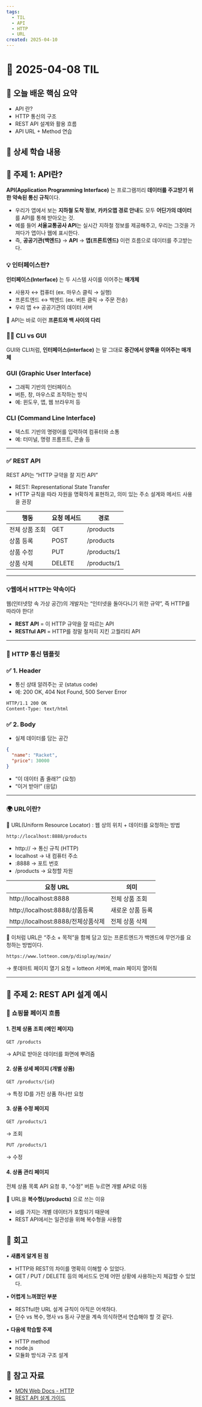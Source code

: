 ```yaml
---
tags:
  - TIL
  - API
  - HTTP
  - URL
created: 2025-04-10
---
```


# 📘 2025-04-08 TIL

## 📌 오늘 배운 핵심 요약

- API 란?
- HTTP 통신의 구조
- REST API 설계와 활용 흐름
- API URL + Method 연습

## 🧠 상세 학습 내용

## 📍 주제 1: API란?

**API(Application Programming Interface)** 는 
프로그램끼리 **데이터를 주고받기 위한 약속된 통신 규칙**이다.

- 우리가 앱에서 보는 **지하철 도착 정보**, **카카오맵 경로 안내**도 모두 **어딘가의 데이터**를 API를 통해 받아오는 것. 
- 예를 들어 **서울교통공사 API**는 실시간 지하철 정보를 제공해주고, 우리는 그것을 가져다가 앱이나 웹에 표시한다.
- 즉, **공공기관(백엔드)** → **API** → **앱(프론트엔드)** 이런 흐름으로 데이터를 주고받는다. 


### 💡 인터페이스란?

 **인터페이스(Interface)** 는 두 시스템 사이를 이어주는 **매개체**
- 사용자 ↔ 컴퓨터 (ex. 마우스 클릭 → 실행)
- 프론트엔드 ↔ 백엔드 (ex. 버튼 클릭 → 주문 전송)
- 우리 앱 ↔ 공공기관의 데이터 서버

📍 API는 바로 이런 **프론트와 백 사이의 다리**

### 🧑‍💻 CLI vs GUI

GUI와 CLI처럼, **인터페이스(interface)** 는 말 그대로 **중간에서 양쪽을 이어주는 매개체**
### GUI (Graphic User Interface)
- 그래픽 기반의 인터페이스
- 버튼, 창, 마우스로 조작하는 방식
- 예: 윈도우, 앱, 웹 브라우저 등
### CLI (Command Line Interface)
- 텍스트 기반의 명령어를 입력하여 컴퓨터와 소통
- 예: 터미널, 명령 프롬프트, 콘솔 등


---
### ✅ REST API
REST API는 “HTTP 규약을 잘 지킨 API”

- REST: Representational State Transfer
- HTTP 규칙을 따라 자원을 명확하게 표현하고, 의미 있는 주소 설계와 메서드 사용을 권장

| 행동       | 요청 메서드 | 경로          |
| -------- | ------ | ----------- |
| 전체 상품 조회 | GET    | /products   |
| 상품 등록    | POST   | /products   |
| 상품 수정    | PUT    | /products/1 |
| 상품 삭제    | DELETE | /products/1 |

---
### 💡웹에서 HTTP는 약속이다

웹(인터넷망 속 가상 공간)의 개발자는 “인터넷을 돌아다니기 위한 규약”, 즉 HTTP를 따라야 한다!
- **REST API** = 이 HTTP 규약을 잘 따르는 API
- **RESTful API** = HTTP를 정말 철저히 지킨 고퀄리티 API

---

### 🧾 HTTP 통신 템플릿

### **✅ 1. Header**

- 통신 상태 알려주는 곳 (status code)
- 예: 200 OK, 404 Not Found, 500 Server Error
```bash
HTTP/1.1 200 OK
Content-Type: text/html
```

### **✅ 2. Body**

- 실제 데이터를 담는 공간
```json
{
  "name": "Racket",
  "price": 30000
}
```
- “이 데이터 좀 줄래?” (요청)
- “이거 받아!” (응답)

---
### 🌍 URL이란?

📌 URL(Uniform Resource Locator)
: 웹 상의 위치 + 데이터를 요청하는 방법
```
http://localhost:8888/products
```
- http:// → 통신 규칙 (HTTP)
- localhost → 내 컴퓨터 주소
- :8888 → 포트 번호
- /products → 요청할 자원

| 요청 URL                       | 의미        |
| ---------------------------- | --------- |
| http://localhost:8888        | 전체 상품 조회  |
| http://localhost:8888/상품등록   | 새로운 상품 등록 |
| http://localhost:8888/전체상품삭제 | 전체 상품 삭제  |
📌 이처럼 URL은 “주소 + 목적”을 함께 담고 있는 프론트엔드가 백엔드에 무언가를 요청하는 방법이다.

```
https://www.lotteon.com/p/display/main/
```
→ 롯데마트 페이지 열기 요청 = lotteon 서버에, main 페이지 열어줘 

---
## 📍 주제 2: REST API 설계 예시

### 🛒 쇼핑몰 페이지 흐름

#### 1. 전체 상품 조회 (메인 페이지)
```
GET /products
```
→ API로 받아온 데이터를 화면에 뿌려줌

#### 2. 상품 상세 페이지 (개별 상품)
```
GET /products/{id}
```
→ 특정 ID를 가진 상품 하나만 요청

#### 3. 상품 수정 페이지
```
GET /products/1
```
→ 조회

```
PUT /products/1
```
→ 수정

#### 4. 상품 관리 페이지
전체 상품 목록 API 요청 후, “수정” 버튼 누르면 개별 API로 이동

📌 URL을 **복수형(/products)** 으로 쓰는 이유
- id를 가지는 개별 데이터가 포함되기 때문에
- REST API에서는 일관성을 위해 복수형을 사용함


## 💭 회고

• **새롭게 알게 된 점**
- HTTP와 REST의 차이를 명확히 이해할 수 있었다.
- GET / PUT / DELETE 등의 메서드도 언제 어떤 상황에 사용하는지 체감할 수 있었다.

• **어렵게 느껴졌던 부분**
- RESTful한 URL 설계 규칙이 아직은 어색하다.
- 단수 vs 복수, 명사 vs 동사 구분을 계속 의식하면서 연습해야 할 것 같다.

• **다음에 학습할 주제**
- HTTP method
- node.js
- 모듈화 방식과 구조 설계


## 🔗 참고 자료
- [MDN Web Docs - HTTP](https://developer.mozilla.org/ko/docs/Web/HTTP)
- [REST API 설계 가이드](https://meetup.toast.com/posts/92)